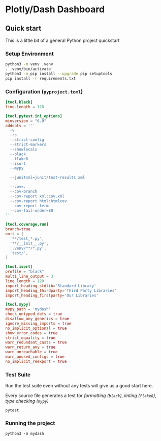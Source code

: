 # Plotly/Dash Dashboard

## Quick start

This is a little bit of a general Python project quickstart

### Setup Environment

```bash
python3 -m venv .venv
. .venv/bin/activate
python3 -m pip install --upgrade pip setuptools
pip install -r requirements.txt
```

### Configuration (`pyproject.toml`)

```toml
[tool.black]
line-length = 120

[tool.pytest.ini_options]
minversion = "6.0"
addopts = '''
  -v
  -rs
  --strict-config
  --strict-markers
  --showlocals
  --black
  --flake8
  --isort
  --mypy

  --junitxml=junit/test-results.xml

  --cov=.
  --cov-branch
  --cov-report xml:cov.xml
  --cov-report html:htmlcov
  --cov-report term
  --cov-fail-under=80
'''

[tool.coverage.run]
branch=true
omit = [
  '**/test_*.py',
  '**/__init__.py',
  '.venv/**/*.py',
  'test/',
]

[tool.isort]
profile = "black"
multi_line_output = 3
line_length = 120
import_heading_stdlib='Standard Library'
import_heading_thirdparty='Third Party Libraries'
import_heading_firstparty='Our Libraries'

[tool.mypy]
mypy_path = 'mydash'
check_untyped_defs = true
disallow_any_generics = true
ignore_missing_imports = true
no_implicit_optional = true
show_error_codes = true
strict_equality = true
warn_redundant_casts = true
warn_return_any = true
warn_unreachable = true
warn_unused_configs = true
no_implicit_reexport = true
```

### Test Suite

Run the test suite even without any tests will give us a good start here.

Every source file generates a test for _formatting (`black`), linting (`flake8`), type checking (`mypy`)_

```
pytest
```

### Running the project

```
python3 -m mydash
```
